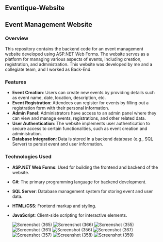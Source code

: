 ## Eventique-Website 

## Event Management Website

### Overview
This repository contains the backend code for an event management website developed using ASP.NET Web Forms. The website serves as a platform for managing various aspects of events, including creation, registration, and administration. This website was developed by me and a collegiate team, and I worked as Back-End.

### Features
- **Event Creation**: Users can create new events by providing details such as event name, date, location, description, etc.
- **Event Registration**: Attendees can register for events by filling out a registration form with their personal information.
- **Admin Panel**: Administrators have access to an admin panel where they can view and manage events, registrations, and other related data.
- **User Authentication**: The website implements user authentication to secure access to certain functionalities, such as event creation and administration.
- **Database Integration**: Data is stored in a backend database (e.g., SQL Server) to persist event and user information.

### Technologies Used
- **ASP.NET Web Forms**: Used for building the frontend and backend of the website.
- **C#**: The primary programming language for backend development.
- **SQL Server**: Database management system for storing event and user data.
- **HTML/CSS**: Frontend markup and styling.
- **JavaScript**: Client-side scripting for interactive elements.

  ![Screenshot (365)](https://github.com/alaa2n/Eventique-Website/assets/142392919/db7402d3-8cb9-4eaa-844e-bfdaa9475c77)
  ![Screenshot (366)](https://github.com/alaa2n/Eventique-Website/assets/142392919/24310274-6c13-4cea-b55b-ea239b84f86f)
![Screenshot (355)](https://github.com/alaa2n/Eventique-Website/assets/142392919/ef6c8c22-6d9f-4d9b-bcf7-b143ca7785b8)
![Screenshot (361)](https://github.com/alaa2n/Eventique-Website/assets/142392919/fcae905f-f225-407b-b08f-1651e587cc30)
![Screenshot (356)](https://github.com/alaa2n/Eventique-Website/assets/142392919/f38896fc-d387-4239-8d7b-4878d60e77dd)
![Screenshot (367)](https://github.com/alaa2n/Eventique-Website/assets/142392919/dc354606-f9da-4179-a606-e48d3d087888)
![Screenshot (357)](https://github.com/alaa2n/Eventique-Website/assets/142392919/1566342b-db4f-438b-ab5b-816a27cfe97c)
![Screenshot (358)](https://github.com/alaa2n/Eventique-Website/assets/142392919/777201c4-51b4-4f68-85bd-1799aaa47731)
![Screenshot (359)](https://github.com/alaa2n/Eventique-Website/assets/142392919/dba81f41-09c8-4177-ac51-fa9c7b009e67)
